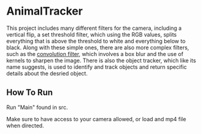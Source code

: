 # AnimalTracker
This project includes many different filters for the camera, including a vertical flip, a set threshold filter, which using the RGB values, splits everything that is above the threshold to white and everything below to black. Along with these simple ones, there are also more complex filters, such as the [convolution filter](https://medium.com/@ianormy/convolution-filters-4971820e851f#:~:text=Convolution%20Filters%20(also%20known%20as%20kernels)%20are%20used%20with%20images,a%20kernel%20and%20an%20image.), which involves a box blur and the use of kernels to sharpen the image. There is also the object tracker, which like its name suggests, is used to identify and track objects and return specific details about the desried object.

## How To Run
Run "Main" found in src.

Make sure to have access to your camera allowed, or load and mp4 file when directed.
